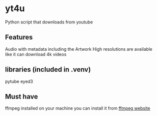 # yt4u
Python script that downloads from youtube

## Features
Audio with metadata including the Artwork
High resolutions are available like it can download 4k videos

## libraries (included in .venv)
pytube
eyed3

## Must have
ffmpeg installed on your machine
you can install it from [ffmpeg website](https://ffmpeg.org/download.html)


